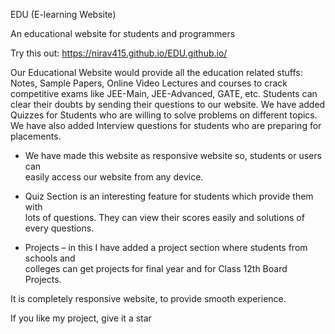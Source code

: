 EDU (E-learning Website)

An educational website for students and programmers 

Try this out:
https://nirav415.github.io/EDU.github.io/

Our Educational Website would provide all the education related stuffs: Notes, Sample Papers, Online Video Lectures and courses to crack competitive exams like JEE-Main, JEE-Advanced, GATE, etc. Students can clear their doubts by sending their questions to our website. We have added Quizzes for Students who are willing to solve problems on different topics. We have also added Interview questions for students who are preparing for placements.  
  
* We have made this website as responsive website so, students or users can  
   easily access our website from  any device. 
   
* Quiz Section is an interesting feature for students which provide them with  
   lots of questions. They can view their scores easily and solutions of every questions.  
   
* Projects – in this I have added a project section where students from schools and  
   colleges can get projects for final year and for Class 12th Board Projects.  
   
It is completely responsive website, to provide smooth experience.  

If you like my project, give it a star 
